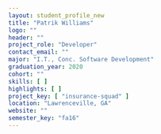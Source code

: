 ```yaml
---
layout: student_profile_new
title: "Patrik Williams"
logo: ""
header: ""
project_role: "Developer"
contact_email: ""
major: "I.T., Conc. Software Development"
graduation_year: 2020
cohort: ""
skills: [ ]
highlights: [ ]
project_key: [ "insurance-squad" ]
location: "Lawrenceville, GA"
website: ""
semester_key: "fa16"
---
```


